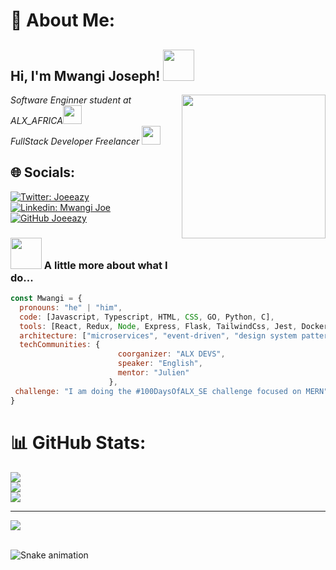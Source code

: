 # 💫 About Me:
<h2> Hi, I'm Mwangi Joseph! <img src="https://media.giphy.com/media/mGcNjsfWAjY5AEZNw6/giphy.gif" width="50"></h2>
<img align='right' src="https://www.google.com/imgres?q=black%20anime%20characters&imgurl=https%3A%2F%2Fcdn.hero.page%2Fpfp%2Fffa7cc2e-8e5b-4317-8898-c015590ccf56-stoic-black-anime-boy-alluring-black-anime-boy-characters-pfp-1.png&imgrefurl=https%3A%2F%2Fhero.page%2Fsearch%2Fall%2Famazing-black-anime-characters-pfp&docid=Xc47QoKqFbHwlM&tbnid=C0JFOBuy1VSBnM&vet=12ahUKEwiLrv3zmJOGAxVF1wIHHR2UA7QQM3oECGQQAA..i&w=1024&h=1024&hcb=2&ved=2ahUKEwiLrv3zmJOGAxVF1wIHHR2UA7QQM3oECGQQAA" width="230">
<p><em>Software Enginner student at ALX_AFRICA<img src="https://media.giphy.com/media/fYSnHlufseco8Fh93Z/giphy.gif" width="30"></br>FullStack Developer Freelancer</a> <img src="[https://media.giphy.com/media/WUlplcMpOCEmTGBtBW/giphy.gif](https://www.google.com/imgres?q=black%20anime%20characters&imgurl=https%3A%2F%2Fcdn.hero.page%2Fpfp%2Fffa7cc2e-8e5b-4317-8898-c015590ccf56-stoic-black-anime-boy-alluring-black-anime-boy-characters-pfp-1.png&imgrefurl=https%3A%2F%2Fhero.page%2Fsearch%2Fall%2Famazing-black-anime-characters-pfp&docid=Xc47QoKqFbHwlM&tbnid=C0JFOBuy1VSBnM&vet=12ahUKEwiLrv3zmJOGAxVF1wIHHR2UA7QQM3oECGQQAA..i&w=1024&h=1024&hcb=2&ved=2ahUKEwiLrv3zmJOGAxVF1wIHHR2UA7QQM3oECGQQAA)" width="30"> 
</em></p>


## 🌐 Socials:
[![Twitter: Joeeazy](https://img.shields.io/twitter/follow/Joeeazy?style=social)](https://x.com/joeeeazyy?t=H8ON24UhpE8iM-4fUFZHyw&s=09)
[![Linkedin: Mwangi Joe](https://img.shields.io/badge/-mwangiJoe-blue?style=flat-square&logo=Linkedin&logoColor=white&link=https://www.linkedin.com/in/mwangiJoe/)](https://www.linkedin.com/in/mwangi-joe-b9b593227?utm_source=share&utm_campaign=share_via&utm_content=profile&utm_medium=android_app)
[![GitHub Joeeazy](https://img.shields.io/github/followers/Joeeazy?label=follow&style=social)](https://github.com/Joeeazy)

### <img src="https://media.giphy.com/media/VgCDAzcKvsR6OM0uWg/giphy.gif" width="50"> A little more about what I do... 

```javascript
const Mwangi = {
  pronouns: "he" | "him",
  code: [Javascript, Typescript, HTML, CSS, GO, Python, C],
  tools: [React, Redux, Node, Express, Flask, TailwindCss, Jest, Docker],
  architecture: ["microservices", "event-driven", "design system pattern"],
  techCommunities: {
                        coorganizer: "ALX DEVS",
                        speaker: "English",
                        mentor: "Julien"
                      },
 challenge: "I am doing the #100DaysOfALX_SE challenge focused on MERN"
}
```

# 📊 GitHub Stats:
![](https://github-readme-stats.vercel.app/api?username=Joeeazy&theme=bear&hide_border=false&include_all_commits=true&count_private=true)<br/>
![](https://github-readme-streak-stats.herokuapp.com/?user=Joeeazy&theme=bear&hide_border=false)<br/>
![](https://github-readme-stats.vercel.app/api/top-langs/?username=Joeeazy&theme=bear&hide_border=false&include_all_commits=true&count_private=true&layout=compact)

---
[![](https://visitcount.itsvg.in/api?id=Joeeazy&icon=2&color=1)](https://visitcount.itsvg.in)


<!-- Proudly created with GPRM ( https://gprm.itsvg.in ) -->
<br clear="both">

<img src="https://raw.githubusercontent.com/maurodesouza/maurodesouza/output/snake.svg" alt="Snake animation" />

###
